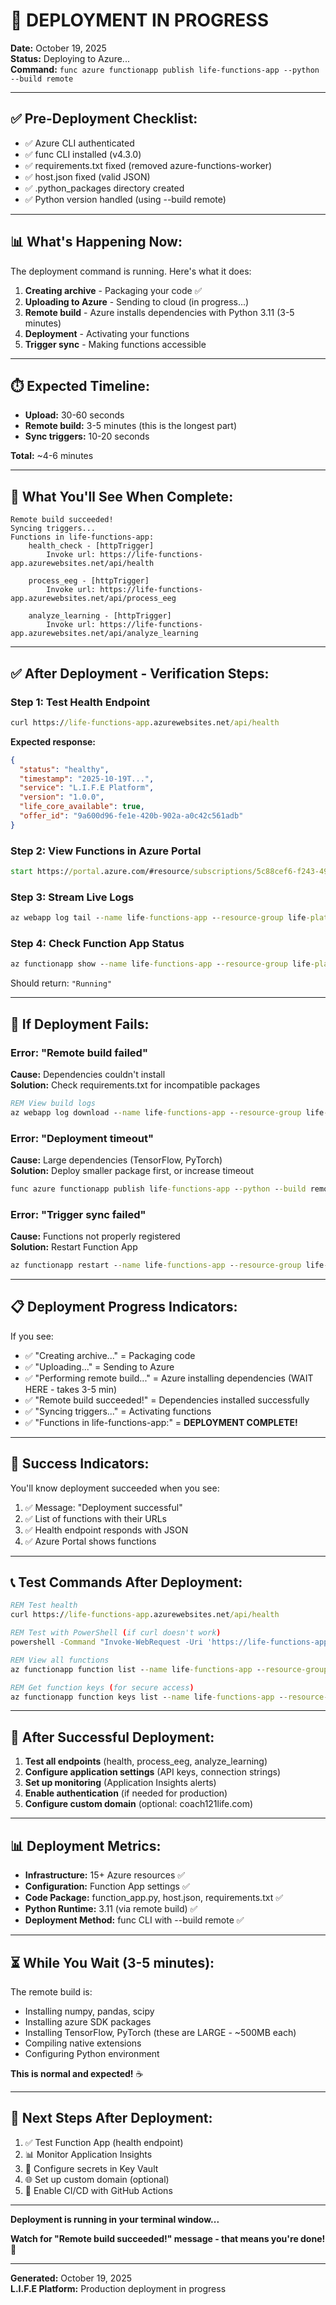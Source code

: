 # 🚀 DEPLOYMENT IN PROGRESS

**Date:** October 19, 2025  
**Status:** Deploying to Azure...  
**Command:** `func azure functionapp publish life-functions-app --python --build remote`

---

## ✅ Pre-Deployment Checklist:

- ✅ Azure CLI authenticated
- ✅ func CLI installed (v4.3.0)
- ✅ requirements.txt fixed (removed azure-functions-worker)
- ✅ host.json fixed (valid JSON)
- ✅ .python_packages directory created
- ✅ Python version handled (using --build remote)

---

## 📊 What's Happening Now:

The deployment command is running. Here's what it does:

1. **Creating archive** - Packaging your code ✅
2. **Uploading to Azure** - Sending to cloud (in progress...)
3. **Remote build** - Azure installs dependencies with Python 3.11 (3-5 minutes)
4. **Deployment** - Activating your functions
5. **Trigger sync** - Making functions accessible

---

## ⏱️ Expected Timeline:

- **Upload:** 30-60 seconds
- **Remote build:** 3-5 minutes (this is the longest part)
- **Sync triggers:** 10-20 seconds

**Total:** ~4-6 minutes

---

## 🎯 What You'll See When Complete:

```
Remote build succeeded!
Syncing triggers...
Functions in life-functions-app:
    health_check - [httpTrigger]
        Invoke url: https://life-functions-app.azurewebsites.net/api/health
    
    process_eeg - [httpTrigger]
        Invoke url: https://life-functions-app.azurewebsites.net/api/process_eeg
    
    analyze_learning - [httpTrigger]
        Invoke url: https://life-functions-app.azurewebsites.net/api/analyze_learning
```

---

## ✅ After Deployment - Verification Steps:

### Step 1: Test Health Endpoint
```cmd
curl https://life-functions-app.azurewebsites.net/api/health
```

**Expected response:**
```json
{
  "status": "healthy",
  "timestamp": "2025-10-19T...",
  "service": "L.I.F.E Platform",
  "version": "1.0.0",
  "life_core_available": true,
  "offer_id": "9a600d96-fe1e-420b-902a-a0c42c561adb"
}
```

### Step 2: View Functions in Azure Portal
```cmd
start https://portal.azure.com/#resource/subscriptions/5c88cef6-f243-497d-98af-6c6086d575ca/resourceGroups/life-platform-rg/providers/Microsoft.Web/sites/life-functions-app/functions
```

### Step 3: Stream Live Logs
```cmd
az webapp log tail --name life-functions-app --resource-group life-platform-rg
```

### Step 4: Check Function App Status
```cmd
az functionapp show --name life-functions-app --resource-group life-platform-rg --query state
```

Should return: `"Running"`

---

## 🚨 If Deployment Fails:

### Error: "Remote build failed"
**Cause:** Dependencies couldn't install  
**Solution:** Check requirements.txt for incompatible packages
```cmd
REM View build logs
az webapp log download --name life-functions-app --resource-group life-platform-rg --log-file deployment.zip
```

### Error: "Deployment timeout"
**Cause:** Large dependencies (TensorFlow, PyTorch)  
**Solution:** Deploy smaller package first, or increase timeout
```cmd
func azure functionapp publish life-functions-app --python --build remote --timeout 600
```

### Error: "Trigger sync failed"
**Cause:** Functions not properly registered  
**Solution:** Restart Function App
```cmd
az functionapp restart --name life-functions-app --resource-group life-platform-rg
```

---

## 📋 Deployment Progress Indicators:

If you see:
- ✅ "Creating archive..." = Packaging code
- ✅ "Uploading..." = Sending to Azure
- ✅ "Performing remote build..." = Azure installing dependencies (WAIT HERE - takes 3-5 min)
- ✅ "Remote build succeeded!" = Dependencies installed successfully
- ✅ "Syncing triggers..." = Activating functions
- ✅ "Functions in life-functions-app:" = **DEPLOYMENT COMPLETE!**

---

## 🎉 Success Indicators:

You'll know deployment succeeded when you see:

1. ✅ Message: "Deployment successful"
2. ✅ List of functions with their URLs
3. ✅ Health endpoint responds with JSON
4. ✅ Azure Portal shows functions

---

## 📞 Test Commands After Deployment:

```cmd
REM Test health
curl https://life-functions-app.azurewebsites.net/api/health

REM Test with PowerShell (if curl doesn't work)
powershell -Command "Invoke-WebRequest -Uri 'https://life-functions-app.azurewebsites.net/api/health' | Select-Object -Expand Content"

REM View all functions
az functionapp function list --name life-functions-app --resource-group life-platform-rg --output table

REM Get function keys (for secure access)
az functionapp function keys list --name life-functions-app --resource-group life-platform-rg --function-name health_check
```

---

## 🔐 After Successful Deployment:

1. **Test all endpoints** (health, process_eeg, analyze_learning)
2. **Configure application settings** (API keys, connection strings)
3. **Set up monitoring** (Application Insights alerts)
4. **Enable authentication** (if needed for production)
5. **Configure custom domain** (optional: coach121life.com)

---

## 📊 Deployment Metrics:

- **Infrastructure:** 15+ Azure resources ✅
- **Configuration:** Function App settings ✅
- **Code Package:** function_app.py, host.json, requirements.txt ✅
- **Python Runtime:** 3.11 (via remote build) ✅
- **Deployment Method:** func CLI with --build remote ✅

---

## ⏳ While You Wait (3-5 minutes):

The remote build is:
- Installing numpy, pandas, scipy
- Installing azure SDK packages
- Installing TensorFlow, PyTorch (these are LARGE - ~500MB each)
- Compiling native extensions
- Configuring Python environment

**This is normal and expected!** ☕

---

## 🎯 Next Steps After Deployment:

1. ✅ Test Function App (health endpoint)
2. 📊 Monitor Application Insights
3. 🔐 Configure secrets in Key Vault
4. 🌐 Set up custom domain (optional)
5. 🔄 Enable CI/CD with GitHub Actions

---

**Deployment is running in your terminal window...**

**Watch for "Remote build succeeded!" message - that means you're done!** 🚀

---

**Generated:** October 19, 2025  
**L.I.F.E Platform:** Production deployment in progress
